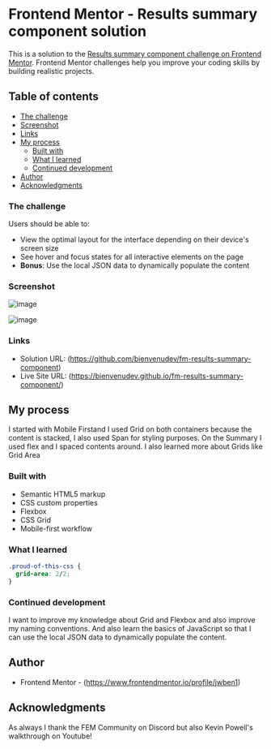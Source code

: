 # Frontend Mentor - Results summary component solution

This is a solution to the [Results summary component challenge on Frontend Mentor](https://www.frontendmentor.io/challenges/results-summary-component-CE_K6s0maV). Frontend Mentor challenges help you improve your coding skills by building realistic projects.

## Table of contents

  - [The challenge](#the-challenge)
  - [Screenshot](#screenshot)
  - [Links](#links)
- [My process](#my-process)
  - [Built with](#built-with)
  - [What I learned](#what-i-learned)
  - [Continued development](#continued-development)
- [Author](#author)
- [Acknowledgments](#acknowledgments)

### The challenge

Users should be able to:

- View the optimal layout for the interface depending on their device's screen size
- See hover and focus states for all interactive elements on the page
- **Bonus**: Use the local JSON data to dynamically populate the content

### Screenshot
![image](https://github.com/jwben1/fm-results-summary-component/assets/132217074/711725db-725a-4b88-ba61-4391a9eb1ce5)

![image](https://github.com/jwben1/fm-results-summary-component/assets/132217074/09bb6640-b9c7-4d02-b713-406758a36f14)


### Links

- Solution URL: (https://github.com/bienvenudev/fm-results-summary-component)
- Live Site URL: (https://bienvenudev.github.io/fm-results-summary-component/)

## My process

I started with Mobile Firstand I used Grid on both containers because the content is stacked, I also used Span for styling purposes. On the Summary I used flex and I spaced contents around.
I also learned more about Grids like Grid Area

### Built with

- Semantic HTML5 markup
- CSS custom properties
- Flexbox
- CSS Grid
- Mobile-first workflow

### What I learned

```css
.proud-of-this-css {
  grid-area: 2/2;
}
```

### Continued development

I want to improve my knowledge about Grid and Flexbox and also improve my naming conventions. And also learn the basics of JavaScript so that I can use the local JSON data to dynamically populate the content.

## Author
- Frontend Mentor - (https://www.frontendmentor.io/profile/jwben1)
## Acknowledgments
As always I thank the FEM Community on Discord but also Kevin Powell's walkthrough on Youtube!
